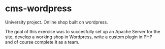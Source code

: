 # cms-wordpress
University project. Online shop built on wordpress. 

The goal of this exercise was to succesfully set up an Apache Server for the site, develop a working shop in Wordpress, write a custom plugin in PHP and of course complete it as a team. 
